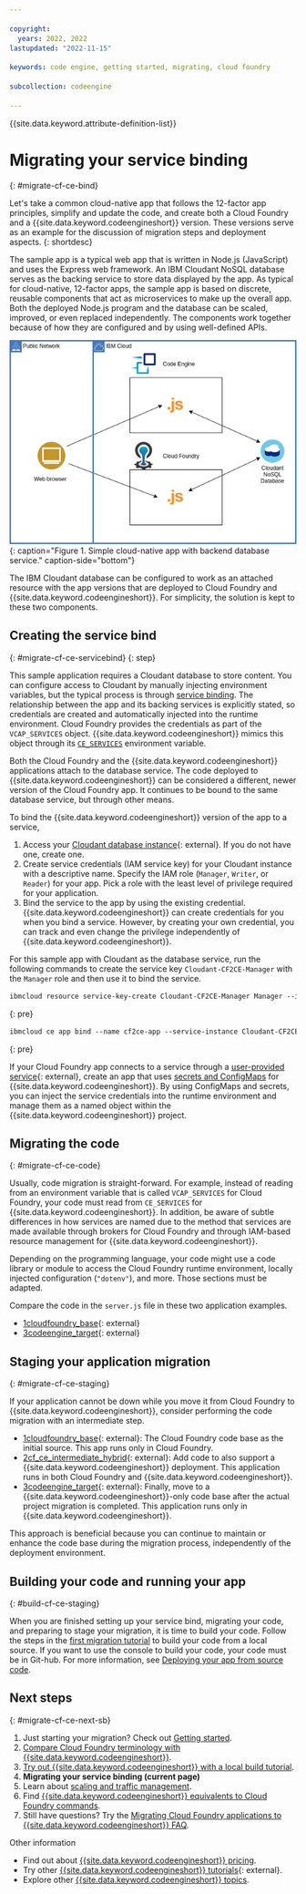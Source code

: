 ```yaml
---

copyright:
  years: 2022, 2022
lastupdated: "2022-11-15"

keywords: code engine, getting started, migrating, cloud foundry

subcollection: codeengine

---
```


{{site.data.keyword.attribute-definition-list}}

# Migrating your service binding
{: #migrate-cf-ce-bind}

Let's take a common cloud-native app that follows the 12-factor app principles, simplify and update the code, and create both a Cloud Foundry and a {{site.data.keyword.codeengineshort}} version. These versions serve as an example for the discussion of migration steps and deployment aspects.
{: shortdesc}

The sample app is a typical web app that is written in Node.js (JavaScript) and uses the Express web framework. An IBM Cloudant NoSQL database serves as the backing service to store data displayed by the app. As typical for cloud-native, 12-factor apps, the sample app is based on discrete, reusable components that act as microservices to make up the overall app. Both the deployed Node.js program and the database can be scaled, improved, or even replaced independently. The components work together because of how they are configured and by using well-defined APIs.

![Simple cloud-native app with backend database service.](images/getting-started-CF2CE.png){: caption="Figure 1. Simple cloud-native app with backend database service." caption-side="bottom"}

The IBM Cloudant database can be configured to work as an attached resource with the app versions that are deployed to Cloud Foundry and {{site.data.keyword.codeengineshort}}. For simplicity, the solution is kept to these two components.


## Creating the service bind
{: #migrate-cf-ce-servicebind}
{: step}

This sample application requires a Cloudant database to store content. You can configure access to Cloudant by manually injecting environment variables, but the typical process is through [service binding](/docs/codeengine?topic=codeengine-service-binding). The relationship between the app and its backing services is explicitly stated, so credentials are created and automatically injected into the runtime environment. Cloud Foundry provides the credentials as part of the `VCAP_SERVICES` object. {{site.data.keyword.codeengineshort}} mimics this object through its [`CE_SERVICES`](/docs/codeengine?topic=codeengine-service-binding#ce-services) environment variable.

Both the Cloud Foundry and the {{site.data.keyword.codeengineshort}} applications attach to the database service. The code deployed to {{site.data.keyword.codeengineshort}} can be considered a different, newer version of the Cloud Foundry app. It continues to be bound to the same database service, but through other means.

To bind the {{site.data.keyword.codeengineshort}} version of the app to a service,

1. Access your [Cloudant database instance](https://cloud.ibm.com/catalog/services/cloudant){: external}. If you do not have one, create one.
2. Create service credentials (IAM service key) for your Cloudant instance with a descriptive name. Specify the IAM role (`Manager`, `Writer`, or `Reader`) for your app. Pick a role with the least level of privilege required for your application. 
3. Bind the service to the app by using the existing credential. {{site.data.keyword.codeengineshort}} can create credentials for you when you bind a service. However, by creating your own credential, you can track and even change the privilege independently of {{site.data.keyword.codeengineshort}}. 

For this sample app with Cloudant as the database service, run the following commands to create the service key `Cloudant-CF2CE-Manager` with the `Manager` role and then use it to bind the service.

```txt
ibmcloud resource service-key-create Cloudant-CF2CE-Manager Manager --instance-name Cloudant-CF2CE
```
{: pre}

```txt
ibmcloud ce app bind --name cf2ce-app --service-instance Cloudant-CF2CE --service-credential Cloudant-CF2CE-Manager
```
{: pre}

If your Cloud Foundry app connects to a service through a [user-provided service](https://docs.cloudfoundry.org/devguide/services/user-provided.html){: external}, create an app that uses [secrets and ConfigMaps](/docs/codeengine?topic=codeengine-configmap-secret) for {{site.data.keyword.codeengineshort}}. By using ConfigMaps and secrets, you can inject the service credentials into the runtime environment and manage them as a named object within the {{site.data.keyword.codeengineshort}} project.

## Migrating the code
{: #migrate-cf-ce-code}

Usually, code migration is straight-forward. For example, instead of reading from an environment variable that is called `VCAP_SERVICES` for Cloud Foundry, your code must read from `CE_SERVICES` for {{site.data.keyword.codeengineshort}}. In addition, be aware of subtle differences in how services are named due to the method that services are made available through brokers for Cloud Foundry and through IAM-based resource management for {{site.data.keyword.codeengineshort}}.

Depending on the programming language, your code might use a code library or module to access the Cloud Foundry runtime environment, locally injected configuration (`"dotenv"`), and more. Those sections must be adapted. 

Compare the code in the `server.js` file in these two application examples.

- [1cloudfoundry_base](https://github.com/IBM-Cloud/CloudFoundry-to-CodeEngine/tree/1cloudfoundry_base){: external}
- [3codeengine_target](https://github.com/IBM-Cloud/CloudFoundry-to-CodeEngine/tree/3codeengine_target){: external}


## Staging your application migration
{: #migrate-cf-ce-staging}

If your application cannot be down while you move it from Cloud Foundry to {{site.data.keyword.codeengineshort}}, consider performing the code migration with an intermediate step.

- [1cloudfoundry_base](https://github.com/IBM-Cloud/CloudFoundry-to-CodeEngine/tree/1cloudfoundry_base){: external}: The Cloud Foundry code base as the initial source. This app runs only in Cloud Foundry.
- [2cf_ce_intermediate_hybrid](https://github.com/IBM-Cloud/CloudFoundry-to-CodeEngine/tree/2cf_ce_intermediate_hybrid){: external}: Add code to also support a {{site.data.keyword.codeengineshort}} deployment. This application runs in both Cloud Foundry and {{site.data.keyword.codeengineshort}}.
- [3codeengine_target](https://github.com/IBM-Cloud/CloudFoundry-to-CodeEngine/tree/3codeengine_target){: external}: Finally, move to a {{site.data.keyword.codeengineshort}}-only code base after the actual project migration is completed. This application runs only in {{site.data.keyword.codeengineshort}}.

This approach is beneficial because you can continue to maintain or enhance the code base during the migration process, independently of the deployment environment. 

## Building your code and running your app
{: #build-cf-ce-staging}

When you are finished setting up your service bind, migrating your code, and preparing to stage your migration, it is time to build your code. Follow the steps in the [first migration tutorial](/docs/codeengine?topic=codeengine-migrate-cf-ce-tutorial) to build your code from a local source. If you want to use the console to build your code, your code must be in Git-hub. For more information, see [Deploying your app from source code](/docs/codeengine?topic=codeengine-app-source-code).

## Next steps
{: #migrate-cf-ce-next-sb}

1. Just starting your migration? Check out [Getting started](/docs/codeengine?topic=codeengine-migrate-cf-ce-getstart).
2. [Compare Cloud Foundry terminology with {{site.data.keyword.codeengineshort}}](/docs/codeengine?topic=codeengine-migrate-cf-ce-terms).
3. [Try out {{site.data.keyword.codeengineshort}} with a local build tutorial](/docs/codeengine?topic=codeengine-migrate-cf-ce-local).
4. **Migrating your service binding (current page)**
5. Learn about [scaling and traffic management](/docs/codeengine?topic=codeengine-migrate-cf-ce-scale).
6. Find [{{site.data.keyword.codeengineshort}} equivalents to Cloud Foundry commands](/docs/codeengine?topic=codeengine-migrate-cf-ce-cmd).
7. Still have questions? Try the [Migrating Cloud Foundry applications to {{site.data.keyword.codeengineshort}} FAQ](/docs/codeengine?topic=codeengine-migrate-cf-ce-faq).

Other information

- Find out about [{{site.data.keyword.codeengineshort}} pricing](/docs/codeengine?topic=codeengine-pricing).
- Try other [{{site.data.keyword.codeengineshort}} tutorials](https://cloud.ibm.com/docs?tab=tutorials&tags=codeengine&page=1&pageSize=20){: external}.
- Explore other [{{site.data.keyword.codeengineshort}} topics](/docs/codeengine?topic=codeengine-learning-paths).

